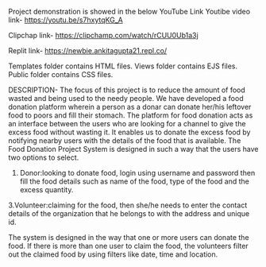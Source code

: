 Project demonstration is showed in the below YouTube Link 
Youtibe video link-
https://youtu.be/s7hxytqKG_A

Clipchap link-
https://clipchamp.com/watch/rCUU0Ub1a3j

Replit link-
https://newbie.ankitagupta21.repl.co/

Templates folder contains HTML files.
Views folder contains EJS files.
Public folder contains CSS files.

DESCRIPTION-
The focus of this project is to reduce the amount of food wasted and being used to the needy people.
We have developed a food donation platform wherein a person as a donar can donate her/his leftover food to poors and fill their stomach. The platform for food donation acts as an interface between the users who are looking for a channel to give the excess food without wasting it. It enables us to donate the excess food by notifying nearby users with the details of the food that is available. The Food Donation Project System is designed in such a way that the users have two options to select.
1. Donor:looking to donate food, login using username and password then fill the food details such as name of the food, type of the food and the excess quantity.

3.Volunteer:claiming for the food, then she/he needs to enter the contact details of the organization that he belongs to with the address and unique id.

The system is designed in the way that one or more users can donate the food. If there is more than one user to claim the food, the volunteers filter out the claimed food by using filters like date, time and location.
